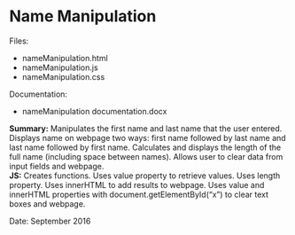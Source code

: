 # Name Manipulation

Files:  
* nameManipulation.html
* nameManipulation.js
* nameManipulation.css

Documentation:  
* nameManipulation documentation.docx

**Summary:** Manipulates the first name and last name that the user entered. Displays name on webpage two ways: first name followed by last name and last name followed by first name. Calculates and displays the length of the full name (including space between names). Allows user to clear data from input fields and webpage.  
**JS:**  Creates functions. Uses value property to retrieve values. Uses length property. Uses innerHTML to add results to webpage. Uses value and innerHTML properties with document.getElementById(“x”) to clear text boxes and webpage.

Date: September 2016         